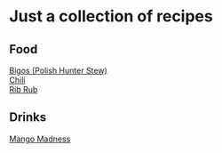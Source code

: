 # Just a collection of recipes

## Food
[Bigos (Polish Hunter Stew)](/food/bigos.md)  
[Chili](food/chili.md)  
[Rib Rub](food/ribrub.md)  

## Drinks
[Mango Madness](drinks/mango_madness.md)  
